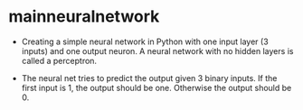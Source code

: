 # mainneuralnetwork


- Creating a simple neural network in Python with one input layer (3 inputs) and one output neuron. A neural network with no hidden layers is called a perceptron.

- The neural net tries to predict the output given 3 binary inputs. If the first input is 1, the output should be one. Otherwise the output should be 0.
